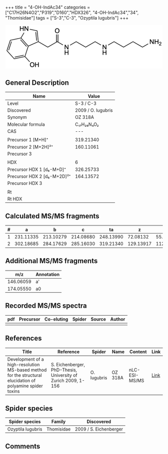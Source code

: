 +++
title = "4-OH-IndAc34"
categories = ["C17H26N4O2","P319","D160","HDX326",
"4-OH-IndAc34","34",
"Thomisidae"]
tags = ["S-3","C-3",
"Ozyptila lugubris"]
+++

![](/img/4-OH-IndAc34.png)

## General Description

| Name                        | Value              |
|-----------------------------|--------------------|
| Level                       | S-3 / C-3          |
| Discovered                  | 2009 / O. lugubris |
| Synonym                     | OZ 318A            |
| Molecular formula           | C₁₇H₂₆N₄O₂         |
| CAS                         | ---                |
|                             |                    |
| Precursor 1 [M+H]⁺          | 319.21340          |
| Precursor 2 [M+2H]²⁺        | 160.11061          |
| Precursor 3                 |                    |
|                             |                    |
| HDX                         | 6                  |
| Precursor HDX 1 [d₆-M+D]⁺   | 326.25733          |
| Precursor HDX 2 [d₆-M+2D]²⁺ | 164.13572          |
| Precursor HDX 3             |                    |
|                             |                    |
| Rt                          |                    |
| Rt HDX                      |                    |

## Calculated MS/MS fragments

| # | a         | b         | c         | ta        | z         | y         | tz        |
|---|-----------|-----------|-----------|-----------|-----------|-----------|-----------|
| 1 | 231.11335 | 213.10279 | 214.08680 | 248.13990 | 72.08132  | 55.05477  | 89.10787  |
| 2 | 302.18685 | 284.17629 | 285.16030 | 319.21340 | 129.13917 | 112.11262 | 146.16572 |

## Additional MS/MS fragments

| m/z | Annotation |
|-----|------------|
| 146.06059    | a'   |
| 174.05550    | a0   |

## Recorded MS/MS spectra

| pdf | Precursor | Co-eluting | Spider | Source | Author |
|-----|-----------|------------|--------|--------|--------|
|     |           |            |        |        |        |

## References

| Title                                                                                                      | Reference                                                     | Spider      | Name    | Content       | Link                                                               |
|------------------------------------------------------------------------------------------------------------|---------------------------------------------------------------|-------------|---------|---------------|--------------------------------------------------------------------|
| Development of a high-resolution MS-based method for the structural elucidation of polyamine spider toxins | S. Eichenberger, PhD-Thesis, University of Zurich 2009, 1-156 | O. lugubris | OZ 318A | nLC-ESI-MS/MS | [Link](https://www.zora.uzh.ch/id/eprint/12787/1/Eichenberger.pdf) |

## Spider species

| Spider species    | Family     | Discovered             |
|-------------------|------------|------------------------|
| Ozyptila lugubris | Thomisidae | 2009 / S. Eichenberger |

## Comments